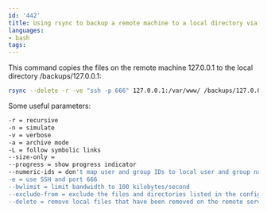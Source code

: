 ```yaml
---
id: '442'
title: Using rsync to backup a remote machine to a local directory via SSH
languages:
- bash
tags:
---
```

This command copies the files on the remote machine 127.0.0.1 to the local directory /backups/127.0.0.1:


```bash
rsync --delete -r -ve "ssh -p 666" 127.0.0.1:/var/www/ /backups/127.0.0.1
```
    

Some useful parameters:


```bash
-r = recursive
-n = simulate
-v = verbose
-a = archive mode
-L = follow symbolic links
--size-only = 
--progress = show progress indicator
--numeric-ids = don't map user and group IDs to local user and group names
-e = use SSH and port 666
--bwlimit = limit bandwidth to 100 kilobytes/second
--exclude-from = exclude the files and directories listed in the configuration file
--delete = remove local files that have been removed on the remote server
```
    

